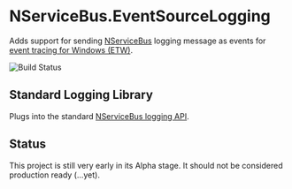 # NServiceBus.EventSourceLogging
Adds support for sending [NServiceBus](http://particular.net/NServiceBus) logging message as events for [event tracing for Windows (ETW)](https://blogs.msdn.microsoft.com/vancem/2012/08/13/windows-high-speed-logging-etw-in-c-net-using-system-diagnostics-tracing-eventsource/). 

![Build Status](https://robv8r.visualstudio.com/_apis/public/build/definitions/b70e6439-bebf-45bd-81d4-a2d6640c8e23/1/badge)

## Standard Logging Library
Plugs into the standard [NServiceBus logging API](http://docs.particular.net/nservicebus/logging/).

## Status 
This project is still very early in its Alpha stage.  It should not be considered production ready (...yet).

